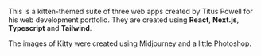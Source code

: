 This is a kitten-themed suite of three web apps created by Titus Powell for his web development portfolio. They are created using **React**, **Next.js**, **Typescript** and **Tailwind**.

The images of Kitty were created using Midjourney and a little Photoshop.
